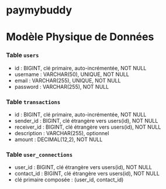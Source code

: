 # paymybuddy

# Modèle Physique de Données

### Table `users`
- id : BIGINT, clé primaire, auto-incrémentée, NOT NULL
- username : VARCHAR(50), UNIQUE, NOT NULL
- email : VARCHAR(255), UNIQUE, NOT NULL
- password : VARCHAR(255), NOT NULL

### Table `transactions`
- id : BIGINT, clé primaire, auto-incrémentée, NOT NULL
- sender_id : BIGINT, clé étrangère vers users(id), NOT NULL
- receiver_id : BIGINT, clé étrangère vers users(id), NOT NULL
- description : VARCHAR(255), optionnel
- amount : DECIMAL(12,2), NOT NULL

### Table `user_connections`
- user_id : BIGINT, clé étrangère vers users(id), NOT NULL
- contact_id : BIGINT, clé étrangère vers users(id), NOT NULL
- clé primaire composée : (user_id, contact_id)
